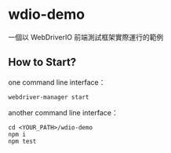 # wdio-demo

一個以 WebDriverIO 前端測試框架實際運行的範例

## How to Start?

one command line interface：

```shell
webdriver-manager start
```

another command line interface：

```shell
cd <YOUR_PATH>/wdio-demo
npm i
npm test
```